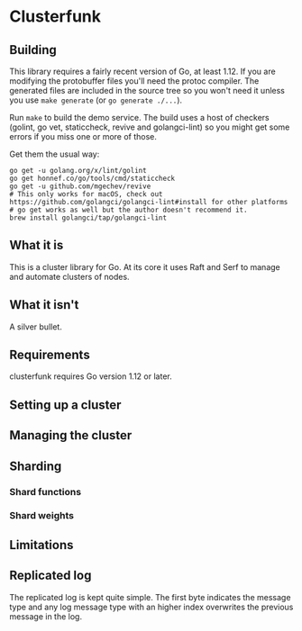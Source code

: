 # Clusterfunk

## Building

This library requires a fairly recent version of Go, at least 1.12. If you are modifying the protobuffer files you'll need the protoc compiler. The generated files are included in the source tree so you won't need it unless you use `make generate` (or `go generate ./...`).

Run `make` to build the demo service. The build uses a host of checkers (golint, go vet, staticcheck, revive and golangci-lint) so you might get some errors if you miss one or more of those.

Get them the usual way:
```text
go get -u golang.org/x/lint/golint
go get honnef.co/go/tools/cmd/staticcheck
go get -u github.com/mgechev/revive
# This only works for macOS, check out https://github.com/golangci/golangci-lint#install for other platforms
# go get works as well but the author doesn't recommend it.
brew install golangci/tap/golangci-lint
```

## What it is

This is a cluster library for Go. At its core it uses Raft and Serf to manage
and automate clusters of nodes.

## What it isn't

A silver bullet.

## Requirements

clusterfunk requires Go version 1.12 or later.

## Setting up a cluster

## Managing the cluster

## Sharding

### Shard functions

### Shard weights

## Limitations

## Replicated log

The replicated log is kept quite simple. The first byte indicates the message type
and any log message type with an higher index overwrites the previous message in
the log.
